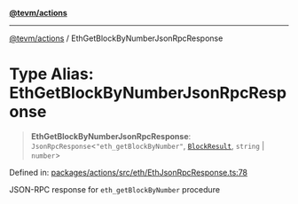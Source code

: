 [**@tevm/actions**](../README.md)

***

[@tevm/actions](../globals.md) / EthGetBlockByNumberJsonRpcResponse

# Type Alias: EthGetBlockByNumberJsonRpcResponse

> **EthGetBlockByNumberJsonRpcResponse**: `JsonRpcResponse`\<`"eth_getBlockByNumber"`, [`BlockResult`](BlockResult.md), `string` \| `number`\>

Defined in: [packages/actions/src/eth/EthJsonRpcResponse.ts:78](https://github.com/evmts/tevm-monorepo/blob/main/packages/actions/src/eth/EthJsonRpcResponse.ts#L78)

JSON-RPC response for `eth_getBlockByNumber` procedure
